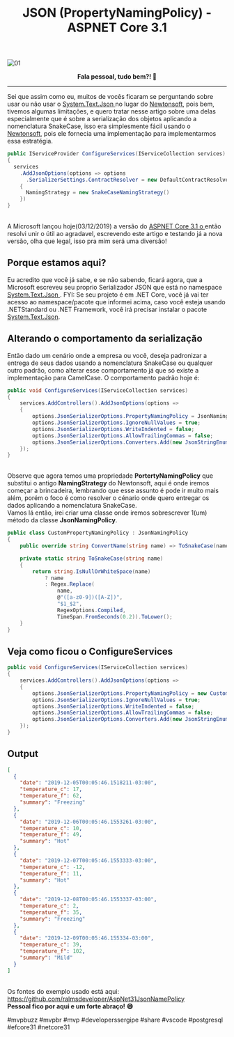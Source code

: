 ﻿---
title: "JSON (PropertyNamingPolicy) - ASPNET Core 3.1"
comments: true
excerpt_separator: "Ler mais"
categories:
  - Dica
---

![01]({{site.url}}{{site.baseurl}}/assets/images/JsonNamePolicy.png)

<center><strong>Fala pessoal, tudo bem?! 💚</strong></center>
<hr> 
Sei que assim como eu, muitos de vocês ficaram se perguntando sobre usar ou não usar o 
<a href="https://devblogs.microsoft.com/dotnet/try-the-new-system-text-json-apis/" target="_BLANK" alt="">
System.Text.Json 
</a> no lugar do <a href="https://www.newtonsoft.com/json" target="_BLANK" alt="">Newtonsoft</a>, pois bem, tivemos algumas limitações, e quero tratar nesse artigo sobre uma delas especialmente 
que é sobre a serialização dos objetos aplicando a nomenclatura SnakeCase, isso era simplesmente fácil usando o <a href="https://www.newtonsoft.com/json" target="_BLANK" alt="">Newtonsoft</a>, pois ele fornecia uma implementação para implementarmos essa estratégia.

```csharp
public IServiceProvider ConfigureServices(IServiceCollection services)
{
  services
    .AddJsonOptions(options => options
      .SerializerSettings.ContractResolver = new DefaultContractResolver
    {
      NamingStrategy = new SnakeCaseNamingStrategy()
    })
}
```
<br>
A Microsoft lançou hoje(03/12/2019) a versão do <a href="https://devblogs.microsoft.com/aspnet/asp-net-core-updates-in-net-core-3-1" target="_BLANK" alt="">ASPNET Core 3.1 o </a> então resolvi unir o útil ao agradavel, escrevendo este artigo e testando já a nova versão, olha que legal, isso pra mim será uma diversão!

## Porque estamos aqui?
Eu acredito que você já sabe, e se não sabendo, ficará agora, que a Microsoft escreveu seu proprio Serializador JSON que está no namespace <a href="https://devblogs.microsoft.com/dotnet/try-the-new-system-text-json-apis/" target="_BLANK" alt="">
System.Text.Json 
</a>.
FYI: Se seu projeto é em .NET Core, você já vai ter acesso ao namespace/pacote que informei acima, caso você esteja usando 
.NETStandard ou .NET Framework, você irá precisar instalar o pacote <a href="https://www.nuget.org/packages/System.Text.Json" target="_BLANK" alt="">System.Text.Json</a>.

## Alterando o comportamento da serialização
Então dado um cenário onde a empresa ou você, deseja padronizar a entrega de seus dados usando a nomenclatura SnakeCase ou qualquer outro padrão, como alterar esse comportamento já que só existe a implementação para CamelCase.
O comportamento padrão hoje é:
```csharp
public void ConfigureServices(IServiceCollection services)
{
    services.AddControllers().AddJsonOptions(options =>
    {
        options.JsonSerializerOptions.PropertyNamingPolicy = JsonNamingPolicy.CamelCase;
        options.JsonSerializerOptions.IgnoreNullValues = true;
        options.JsonSerializerOptions.WriteIndented = false;
        options.JsonSerializerOptions.AllowTrailingCommas = false;
        options.JsonSerializerOptions.Converters.Add(new JsonStringEnumConverter());
    });
}
```
<br>
Observe que agora temos uma propriedade <b>PortertyNamingPolicy</b> que substitui o antigo <b>NamingStrategy</b> do Newtonsoft, aqui é onde iremos começar a brincadeira, lembrando que esse assunto é pode ir muito mais além, porém o foco é como resolver o cénario onde quero entregar os dados aplicando a nomenclatura SnakeCase.
<br>
Vamos lá então, irei criar uma classe onde iremos sobrescrever 1(um) método da classe <b>JsonNamingPolicy</b>.

```csharp
public class CustomPropertyNamingPolicy : JsonNamingPolicy
{
    public override string ConvertName(string name) => ToSnakeCase(name);

    private static string ToSnakeCase(string name)
    {
        return string.IsNullOrWhiteSpace(name)
            ? name
            : Regex.Replace(
                name,
                @"([a-z0-9])([A-Z])",
                "$1_$2",
                RegexOptions.Compiled,
                TimeSpan.FromSeconds(0.2)).ToLower();
    }
}
```
## Veja como ficou o ConfigureServices 
```csharp
public void ConfigureServices(IServiceCollection services)
{
    services.AddControllers().AddJsonOptions(options =>
    {
        options.JsonSerializerOptions.PropertyNamingPolicy = new CustomPropertyNamingPolicy();
        options.JsonSerializerOptions.IgnoreNullValues = true;
        options.JsonSerializerOptions.WriteIndented = false;
        options.JsonSerializerOptions.AllowTrailingCommas = false;
        options.JsonSerializerOptions.Converters.Add(new JsonStringEnumConverter());
    });
}
```

## Output
```json
[
  {
    "date": "2019-12-05T00:05:46.1518211-03:00",
    "temperature_c": 17,
    "temperature_f": 62,
    "summary": "Freezing"
  },
  {
    "date": "2019-12-06T00:05:46.1553261-03:00",
    "temperature_c": 10,
    "temperature_f": 49,
    "summary": "Hot"
  },
  {
    "date": "2019-12-07T00:05:46.1553333-03:00",
    "temperature_c": -12,
    "temperature_f": 11,
    "summary": "Hot"
  },
  {
    "date": "2019-12-08T00:05:46.1553337-03:00",
    "temperature_c": 2,
    "temperature_f": 35,
    "summary": "Freezing"
  },
  {
    "date": "2019-12-09T00:05:46.155334-03:00",
    "temperature_c": 39,
    "temperature_f": 102,
    "summary": "Mild"
  }
]
```
<br>
Os fontes do exemplo usado está aqui:<br>
<a href="https://github.com/ralmsdeveloper/AspNet31JsonNamePolicy" target="_BLANK" alt="">
https://github.com/ralmsdeveloper/AspNet31JsonNamePolicy
</a>

<div class="notice--success">
<strong>
 Pessoal fico por aqui e um forte abraço! 😄 
 </strong>
</div> 


 #mvpbuzz #mvpbr #mvp #developerssergipe #share #vscode #postgresql #efcore31 #netcore31<br><br>
